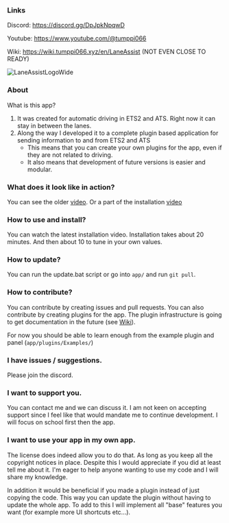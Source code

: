 ### Links

Discord: https://discord.gg/DpJpkNpqwD

Youtube: https://www.youtube.com/@tumppi066

Wiki: https://wiki.tumppi066.xyz/en/LaneAssist (NOT EVEN CLOSE TO READY)

![LaneAssistLogoWide](https://github.com/Tumppi066/Euro-Truck-Simulator-2-Lane-Assist/assets/83072683/8956c6b0-cfa6-44bc-95b4-77fb4d48dbd9)


### About

What is this app?
1. It was created for automatic driving in ETS2 and ATS. Right now it can stay in between the lanes.
2. Along the way I developed it to a complete plugin based application for sending information to and from ETS2 and ATS
    - This means that you can create your own plugins for the app, even if they are not related to driving.
    - It also means that development of future versions is easier and modular.


### What does it look like in action?

You can see the older [video](https://www.youtube.com/watch?v=oHBFTHrOqCU).
Or a part of the installation [video](https://youtu.be/ILLqHix_D8o?t=518)



### How to use and install?

You can watch the latest installation video. Installation takes about 20 minutes. And then about 10 to tune in your own values.


### How to update?

You can run the update.bat script or go into `app/` and run `git pull`.


### How to contribute?

You can contribute by creating issues and pull requests. You can also contribute by creating plugins for the app.
The plugin infrastructure is going to get documentation in the future (see [Wiki](https://wiki.tumppi066.xyz/en/LaneAssist)).

For now you should be able to learn enough from the example plugin and panel (`app/plugins/Examples/`)


### I have issues / suggestions.

Please join the discord. 


### I want to support you.

You can contact me and we can discuss it. I am not keen on accepting support since I feel like that would mandate me to continue development.
I will focus on school first then the app.


### I want to use your app in my own app.

The license does indeed allow you to do that. As long as you keep all the copyright notices in place. Despite this I would appreciate if you did at least tell me about it. I'm eager to help anyone wanting to use my code and I will share my knowledge.

In addition it would be beneficial if you made a plugin instead of just copying the code. This way you can update the plugin without having to update the whole app.
To add to this I will implement all "base" features you want (for example more UI shortcuts etc...).

